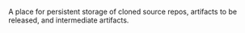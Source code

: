 A place for persistent storage of cloned source repos, artifacts to be released, and intermediate artifacts.

